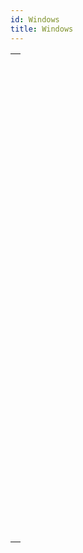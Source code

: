 ```yaml
---
id: Windows
title: Windows
---
```


|                                                                                                                 |
| --------------------------------------------------------------------------------------------------------------- |
| [<!-- INCLUDE #_command_.CLOSE WINDOW.Syntax -->](../../commands-legacy/close-window.md)<br/>                   |
| [<!-- INCLUDE #_command_.CONVERT COORDINATES.Syntax -->](../../commands-legacy/convert-coordinates.md)<br/>     |
| [<!-- INCLUDE #_command_.Current form window.Syntax -->](../../commands-legacy/current-form-window.md)<br/>     |
| [<!-- INCLUDE #_command_.DRAG WINDOW.Syntax -->](../../commands-legacy/drag-window.md)<br/>                     |
| [<!-- INCLUDE #_command_.ERASE WINDOW.Syntax -->](../../commands-legacy/erase-window.md)<br/>                   |
| [<!-- INCLUDE #_command_.Find window.Syntax -->](../../commands-legacy/find-window.md)<br/>                     |
| [<!-- INCLUDE #_command_.Frontmost window.Syntax -->](../../commands-legacy/frontmost-window.md)<br/>           |
| [<!-- INCLUDE #_command_.GET WINDOW RECT.Syntax -->](../../commands-legacy/get-window-rect.md)<br/>             |
| [<!-- INCLUDE #_command_.Get window title.Syntax -->](../../commands-legacy/get-window-title.md)<br/>           |
| [<!-- INCLUDE #_command_.HIDE TOOL BAR.Syntax -->](../../commands-legacy/hide-tool-bar.md)<br/>                 |
| [<!-- INCLUDE #_command_.HIDE WINDOW.Syntax -->](../../commands-legacy/hide-window.md)<br/>                     |
| [<!-- INCLUDE #_command_.Is window maximized.Syntax -->](../../commands-legacy/is-window-maximized.md)<br/>     |
| [<!-- INCLUDE #_command_.Is window reduced.Syntax -->](../../commands-legacy/is-window-reduced.md)<br/>         |
| [<!-- INCLUDE #_command_.MAXIMIZE WINDOW.Syntax -->](../../commands-legacy/maximize-window.md)<br/>             |
| [<!-- INCLUDE #_command_.MINIMIZE WINDOW.Syntax -->](../../commands-legacy/minimize-window.md)<br/>             |
| [<!-- INCLUDE #_command_.Next window.Syntax -->](../../commands-legacy/next-window.md)<br/>                     |
| [<!-- INCLUDE #_command_.Open form window.Syntax -->](../../commands-legacy/open-form-window.md)<br/>           |
| [<!-- INCLUDE #_command_.Open window.Syntax -->](../../commands-legacy/open-window.md)<br/>                     |
| [<!-- INCLUDE #_command_.REDRAW WINDOW.Syntax -->](../../commands-legacy/redraw-window.md)<br/>                 |
| [<!-- INCLUDE #_command_.REDUCE RESTORE WINDOW.Syntax -->](../../commands-legacy/reduce-restore-window.md)<br/> |
| [<!-- INCLUDE #_command_.RESIZE FORM WINDOW.Syntax -->](../../commands-legacy/resize-form-window.md)<br/>       |
| [<!-- INCLUDE #_command_.SET WINDOW DOCUMENT ICON.Syntax -->](../../commands/set-window-document-icon.md)<br/>  |
| [<!-- INCLUDE #_command_.SET WINDOW RECT.Syntax -->](../../commands-legacy/set-window-rect.md)<br/>             |
| [<!-- INCLUDE #_command_.SET WINDOW TITLE.Syntax -->](../../commands-legacy/set-window-title.md)<br/>           |
| [<!-- INCLUDE #_command_.SHOW TOOL BAR.Syntax -->](../../commands-legacy/show-tool-bar.md)<br/>                 |
| [<!-- INCLUDE #_command_.SHOW WINDOW.Syntax -->](../../commands-legacy/show-window.md)<br/>                     |
| [<!-- INCLUDE #_command_.Tool bar height.Syntax -->](../../commands-legacy/tool-bar-height.md)<br/>             |
| [<!-- INCLUDE #_command_.Window kind.Syntax -->](../../commands-legacy/window-kind.md)<br/>                     |
| [<!-- INCLUDE #_command_.WINDOW LIST.Syntax -->](../../commands-legacy/window-list.md)<br/>                     |
| [<!-- INCLUDE #_command_.Window process.Syntax -->](../../commands-legacy/window-process.md)<br/>               |
